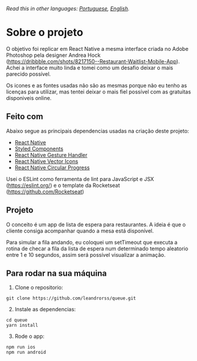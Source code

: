 *Read this in other languages: [Portuguese](README.md), [English](README.en.md).*

# Sobre o projeto

O objetivo foi replicar em React Native a mesma interface criada no Adobe Photoshop pela designer Andrea Hock (https://dribbble.com/shots/8217150--Restaurant-Waitlist-Mobile-App). Achei a interface muito linda e tomei como um desafio deixar o mais parecido possível.

Os icones e as fontes usadas não são as mesmas porque não eu tenho as licenças para utilizar, mas tentei deixar o mais fiel possível com as gratuitas disponiveis online.

## Feito com

Abaixo segue as principais dependencias usadas na criação deste projeto:

- [React Native](http://facebook.github.io/react-native/)
- [Styled Components](https://www.styled-components.com)
- [React Native Gesture Handler](https://github.com/software-mansion/react-native-gesture-handler)
- [React Native Vector Icons](https://github.com/oblador/react-native-vector-icons)
- [React Native Circular Progress](https://github.com/bartgryszko/react-native-circular-progress)

Usei o ESLint como ferramenta de lint para JavaScript e JSX (https://eslint.org/) e o template da Rocketseat (https://github.com/Rocketseat)

## Projeto

O conceito é um app de lista de espera para restaurantes. A ideia é que o cliente consiga acompanhar quando a mesa está disponível.

Para simular a fila andando, eu coloquei um setTimeout que executa a rotina de checar a fila da lista de espera num determinado tempo aleatorio entre 1 e 10 segundos, assim será possível visualizar a animação.

## Para rodar na sua máquina

1.  Clone o repositorio:

```
git clone https://github.com/leandrorss/queue.git
```

2.  Instale as dependencias:

```
cd queue
yarn install
```

3.  Rode o app:

```
npm run ios
npm run android
```
